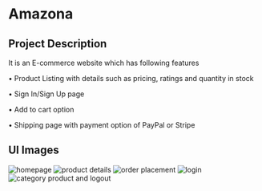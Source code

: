# Amazona
## Project Description
It is an E-commerce website which has following features

•	Product Listing with details such as pricing, ratings and quantity in stock

•	Sign In/Sign Up page

•	Add to cart option

•	Shipping page with payment option of PayPal or Stripe

## UI Images
![homepage](https://github.com/AparnaVjn/Amazona/assets/149356560/ca62df01-9c46-4d8e-b7d0-6def80ba50b3)
![product details](https://github.com/AparnaVjn/Amazona/assets/149356560/c79aa1f4-9a4b-42fe-a43b-f966c4bb392a)
![order placement](https://github.com/AparnaVjn/Amazona/assets/149356560/572208c0-ef12-44d1-950b-8f33b252eb44)
![login](https://github.com/AparnaVjn/Amazona/assets/149356560/e00dc129-5a37-47c8-96b6-c82b6f791e18)
![category product and logout](https://github.com/AparnaVjn/Amazona/assets/149356560/050274c0-6cb7-448e-b40d-c7a83bc1b4b2)
